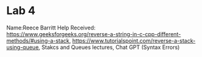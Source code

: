 # Lab 4
Name:Reece Barritt
Help Received: https://www.geeksforgeeks.org/reverse-a-string-in-c-cpp-different-methods/#using-a-stack, https://www.tutorialspoint.com/reverse-a-stack-using-queue, Stakcs and Queues lectures, Chat GPT (Syntax Errors)


